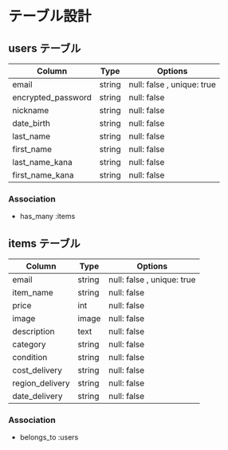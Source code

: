 # テーブル設計

## users テーブル
| Column              | Type   | Options       |
|---------------------|--------|---------------|
| email               | string | null: false , unique: true  |
| encrypted_password            | string | null: false   |
| nickname            | string | null: false   |
| date_birth          | string | null: false   |
| last_name           | string | null: false   |
| first_name          | string | null: false   |
| last_name_kana  | string | null: false   |
| first_name_kana | string | null: false   |

### Association

- has_many :items


## items テーブル
| Column           | Type   | Options     |
|------------------|--------|-------------|
| email               | string | null: false , unique: true  |
| item_name            | string | null: false |
| price          | int    | null: false |
| image          | image  | null: false |
| description        | text   | null: false |
| category        | string | null: false |
| condition        | string | null: false |
| cost_delivery      | string | null: false |
| region_delivery      | string | null: false |
| date_delivery    | string | null: false |

### Association
- belongs_to :users



